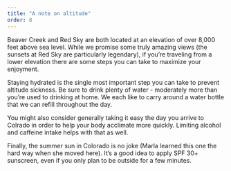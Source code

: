 ```yaml
---
title: "A note on altitude"
order: 8
---
```


Beaver Creek and Red Sky are both located at an elevation of over 8,000 feet above sea level. While we promise some truly amazing views (the sunsets at Red Sky are particularly legendary), if you’re traveling from a lower elevation there are some steps you can take to maximize your enjoyment.

Staying hydrated is the single most important step you can take to prevent altitude sickness. Be sure to drink plenty of water - moderately more than you’re used to drinking at home. We each like to carry around a water bottle that we can refill throughout the day.

You might also consider generally taking it easy the day you arrive to Colrado in order to help your body acclimate more quickly. Limiting alcohol and caffeine intake helps with that as well.

Finally, the summer sun in Colorado is no joke (Marla learned this one the hard way when she moved here). It’s a good idea to apply SPF 30+ sunscreen, even if you only plan to be outside for a few minutes.
